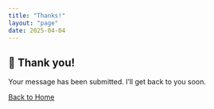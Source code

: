 ```yaml
---
title: "Thanks!"
layout: "page"
date: 2025-04-04
---
```


## 🎉 Thank you!

Your message has been submitted. I’ll get back to you soon.

[Back to Home](/)

